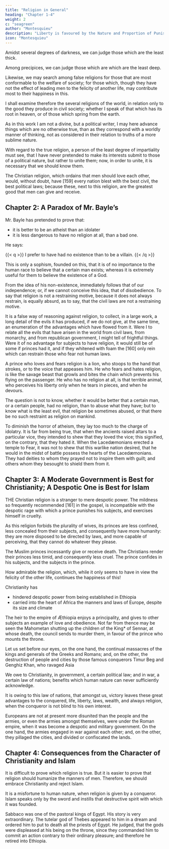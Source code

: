 ```yaml
---
title: "Religion in General"
heading: "Chapter 1-4"
weight: 2
c: "seagreen"
author: "Montesquieu"
description: "Liberty is favoured by the Nature and Proportion of Punishments"
icon: "Montesquieu"
---
```





Amidst several degrees of darkness, we can judge those which are the least thick.

Among precipices, we can judge those which are which are the least deep.

Likewise, we may search among false religions for those that are most conformable to the welfare of society; for those which, though they have not the effect of leading men to the felicity of another life, may contribute most to their happiness in this.

I shall examine therefore the several religions of the world, in relation only to the good they produce in civil society; whether I speak of that which has its root in heaven, or of those which spring from the earth.

As in this work I am not a divine, but a political writer, I may here advance things which are no otherwise true, than as they correspond with a worldly manner of thinking, not as considered in their relation to truths of a more sublime nature.

With regard to the true religion, a person of the least degree of impartiality must see, that I have never pretended to make its interests submit to those of a political nature, but rather to unite them; now, in order to unite, it is necessary that we should know them.

The Christian religion, which ordains that men should love each other, would, without doubt, have [159] every nation blest with the best civil, the best political laws; because these, next to this religion, are the greatest good that men can give and receive.



## Chapter 2: A Paradox of Mr. Bayle’s

Mr. Bayle has pretended to prove that:
- it is better to be an atheist than an idolater
- it is less dangerous to have no religion at all, than a bad one. 

He says:

{{< q >}}
I prefer to have had no existence than to be a villain.
{{< /q >}}


This is only a sophism, founded on this, that it is of no importance to the human race to believe that a certain man exists; whereas it is extremely useful for them to believe the existence of a God.

From the idea of his non-existence, immediately follows that of our independence; or, if we cannot conceive this idea, that of disobedience. To say that religion is not a restraining motive, because it does not always restrain, is equally absurd, as to say, that the civil laws are not a restraining motive.

It is a false way of reasoning against religion, to collect, in a large work, a long detail of the evils it has produced, if we do not give, at the same time, an enumeration of the advantages which have flowed from it. Were I to relate all the evils that have arisen in the world from civil laws, from monarchy, and from republican government, I might tell of frightful things. Were it of no advantage for subjects to have religion, it would still be of some if princes had it, and if they whitened with foam the [160] only rein which can restrain those who fear not human laws.

A prince who loves and fears religion is a lion, who stoops to the hand that strokes, or to the voice that appeases him. He who fears and hates religion, is like the savage beast that growls and bites the chain which prevents his flying on the passenger. He who has no religion at all, is that terrible animal, who perceives his liberty only when he tears in pieces, and when he devours.

The question is not to know, whether it would be better that a certain man, or a certain people, had no religion, than to abuse what they have; but to know what is the least evil, that religion be sometimes abused, or that there be no such restraint as religion on mankind.

To diminish the horror of atheism, they lay too much to the charge of idolatry. It is far from being true, that when the ancients raised altars to a particular vice, they intended to shew that they loved the vice; this signified, on the contrary, that they hated it. When the Lacedæmonians erected a temple to Fear, it was not to shew that this warlike nation desired, that he would in the midst of battle possess the hearts of the Lacedæmonians. They had deities to whom they prayed not to inspire them with guilt; and others whom they besought to shield them from it.



## Chapter 3: A Moderate Government is Best for Christianity; A Despotic One is Best for Islam

THE Christian religion is a stranger to mere despotic power. The mildness so frequently recommended [161] in the gospel, is incompatible with the despotic rage with which a prince punishes his subjects, and exercises himself in cruelty.

As this religion forbids the plurality of wives, its princes are less confined, less concealed from their subjects, and consequently have more humanity: they are more disposed to be directed by laws, and more capable of perceiving, that they cannot do whatever they please.

The Muslim princes incessantly give or receive death. The Christians render their princes less timid, and consequently less cruel. The prince confides in his subjects, and the subjects in the prince. 

How admirable the religion, which, while it only seems to have in view the felicity of the other life, continues the happiness of this!

Christianity has
- hindered despotic power from being established in Ethiopia
- carried into the heart of Africa the manners and laws of Europe, despite its size and climate

The heir to the empire of Æthiopia enjoys a principality, and gives to other subjects an example of love and obedience. Not far from thence may be seen the Mahometan shutting up the children of the King* of Sennar, at whose death, the council sends to murder them, in favour of the prince who mounts the throne.

Let us set before our eyes, on the one hand, the continual massacres of the kings and generals of the Greeks and Romans; and, on the other, the destruction of people and cities by those famous conquerors Timur Beg and Genghiz Khan, who ravaged Asia

We owe to Christianity, in government, a certain political law; and in war, a certain law of nations; benefits which human nature can never sufficiently acknowledge.

It is owing to this law of nations, that amongst us, victory leaves these great advantages to the conquered, life, liberty, laws, wealth, and always religion, when the conqueror is not blind to his own interest.

Europeans are not at present more disunited than the people and the armies, or even the armies amongst themselves, were under the Roman empire, when it was become a despotic and military government. On the one hand, the armies engaged in war against each other; and, on the other, they pillaged the cities, and divided or confiscated the lands.



## Chapter 4: Consequences from the Character of Christianity and Islam

<!-- FROM the characters of the Christianity and Islam,  -->

It is difficult to prove which religion is true. But it is easier to prove that religion should humanize the manners of men. Therefore, we should embrace Christianity and reject Islam. 

It is a misfortune to human nature, when religion is given by a conqueror. Islam speaks only by the sword and instills that destructive spirit with which it was founded.

Sabbaco was one of the pastoral kings of Egypt. His story is very extraordinary. The tutelar god of Thebes appeared to him in a dream and ordered him to put to death all the priests of Egypt. He judged, that the gods were displeased at his being on the throne, since they commanded him to commit an action contrary to their ordinary pleasure; and therefore he retired into Ethiopia.
